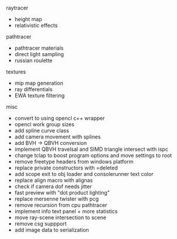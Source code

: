 raytracer
 - height map
 - relativistic effects

pathtracer
 - pathtracer materials
 - direct light sampling
 - russian roulette

textures
 - mip map generation
 - ray differentials
 - EWA texture filtering

misc
 - convert to using opencl c++ wrapper
 - opencl work group sizes
 - add spline curve class
 - add camera movement with splines
 - add BVH -> QBVH conversion
 - implement QBVH travelsal and SIMD triangle intersect with ispc
 - change tclap to boost program options and move settings to root
 - remove freetype headers from windows platform
 - replace private constructors with =deleted
 - add scope exit to obj loader and consolerunner text color
 - replace align macro with alignas
 - check if camera dof needs jitter
 - fast preview with "dot product lighting"
 - replace mersenne twister with pcg
 - remove recursion from cpu pathtracer
 - implement info text panel + more statistics
 - move ray-scene intersection to scene
 - remove csg suppport
 - add image data to serialization